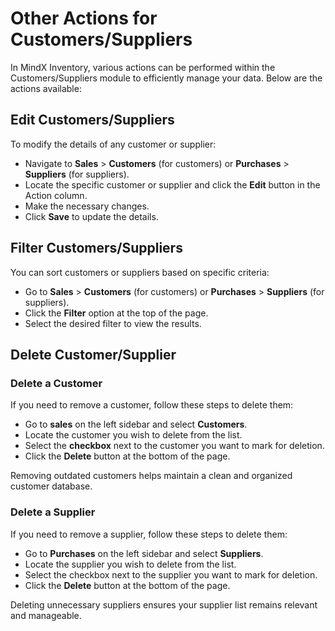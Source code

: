 # **Other Actions for Customers/Suppliers**

In MindX Inventory, various actions can be performed within the Customers/Suppliers module to efficiently manage your data. Below are the actions available:

## **Edit Customers/Suppliers**

To modify the details of any customer or supplier:

- Navigate to **Sales** > **Customers** (for customers) or **Purchases** > **Suppliers** (for suppliers).
- Locate the specific customer or supplier and click the **Edit** button in the Action column.
- Make the necessary changes.
- Click **Save** to update the details.

## **Filter Customers/Suppliers**

You can sort customers or suppliers based on specific criteria:

- Go to **Sales** > **Customers** (for customers) or **Purchases** > **Suppliers** (for suppliers).
- Click the **Filter** option at the top of the page.
- Select the desired filter to view the results.

## **Delete Customer/Supplier**

### **Delete a Customer**

If you need to remove a customer, follow these steps to delete them:

- Go to **sales** on the left sidebar and select **Customers**.
- Locate the customer you wish to delete from the list.
- Select the **checkbox** next to the customer you want to mark for deletion.
- Click the **Delete** button at the bottom of the page.

Removing outdated customers helps maintain a clean and organized customer database.

### **Delete a Supplier**

If you need to remove a supplier, follow these steps to delete them:

- Go to **Purchases** on the left sidebar and select **Suppliers**.
- Locate the supplier you wish to delete from the list.
- Select the checkbox next to the supplier you want to mark for deletion.
- Click the **Delete** button at the bottom of the page.

Deleting unnecessary suppliers ensures your supplier list remains relevant and manageable.
